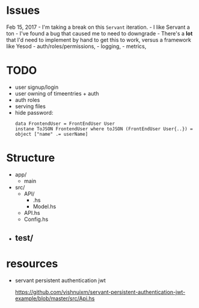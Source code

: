 # Issues

Feb 15, 2017 - I'm taking a break on this `Servant` iteration. 
    - I like Servant a ton
    - I've found a bug that caused me to need to downgrade
    - There's a **lot** that I'd need to implement by hand to get this to work, versus a framework like Yesod
        - auth/roles/permissions, 
        - logging, 
        - metrics, 

# TODO

- user signup/login
- user owning of timeentries + auth
- auth roles
- serving files
- hide password:
  ```
  data FrontendUser = FrontEndUser User 
  instane ToJSON FrontendUser where toJSON (FrontEndUser User{..}) = object ["name" .= userName]
  ```
# Structure

- app/
    - main
- src/
    - API/
        - <name>.hs
        - Model.hs
    - API.hs
    - Config.hs
- test/
    - 

# resources

- servant persistent authentication jwt

    https://github.com/vishnuixm/servant-persistent-authentication-jwt-example/blob/master/src/Api.hs
